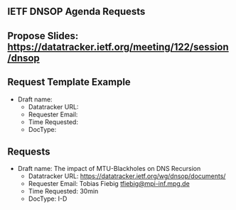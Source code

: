 ## IETF DNSOP Agenda Requests

## Propose Slides: https://datatracker.ietf.org/meeting/122/session/dnsop

## Request Template Example

*   Draft name:
    - Datatracker URL:
    - Requester Email:
    - Time Requested:
    - DocType:

## Requests

*   Draft name: The impact of MTU-Blackholes on DNS Recursion
    - Datatracker URL: https://datatracker.ietf.org/wg/dnsop/documents/
    - Requester Email: Tobias Fiebig <tfiebig@mpi-inf.mpg.de>
    - Time Requested: 30min
    - DocType: I-D
